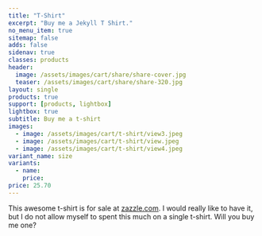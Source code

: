 ```yaml
---
title: "T-Shirt"
excerpt: "Buy me a Jekyll T Shirt."
no_menu_item: true
sitemap: false
adds: false
sidenav: true
classes: products
header:
  image: /assets/images/cart/share/share-cover.jpg
  teaser: /assets/images/cart/share/share-320.jpg
layout: single
products: true
support: [products, lightbox]
lightbox: true
subtitle: Buy me a t-shirt
images:
  - image: /assets/images/cart/t-shirt/view3.jpeg
  - image: /assets/images/cart/t-shirt/view.jpeg
  - image: /assets/images/cart/t-shirt/view4.jpeg
variant_name: size
variants:
  - name:
    price: 
price: 25.70
---
```


This awesome t-shirt is for sale at [zazzle.com](https://www.zazzle.com/jekyll_t_shirt-235672519224817294). I would really like to have it, but I do not allow myself to spent this much on a single t-shirt. Will you buy me one?